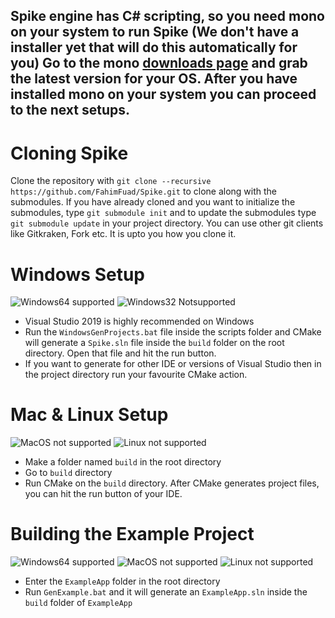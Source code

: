 ## Spike engine has C# scripting, so you need mono on your system to run Spike (We don't have a installer yet that will do this automatically for you) Go to the mono [downloads page](https://www.mono-project.com/download/stable/) and grab the latest version for your OS. After you have installed mono on your system you can proceed to the next setups.

# Cloning Spike
Clone the repository with `git clone --recursive https://github.com/FahimFuad/Spike.git` to clone along with the submodules. If you have already cloned and you want to initialize the submodules, type `git submodule init` and to update the submodules type `git submodule update` in your project directory. You can use other git clients like Gitkraken, Fork etc. It is upto you how you clone it.

# Windows Setup

![Windows64 supported](https://img.shields.io/badge/Windows64-Supported-green.svg)
![Windows32 Notsupported](https://img.shields.io/badge/Windows32-NotSupported-red.svg)

- Visual Studio 2019 is highly recommended on Windows
- Run the `WindowsGenProjects.bat` file inside the scripts folder and CMake will generate a `Spike.sln` file inside the `build` folder on the root directory. Open that file and hit the run button.
- If you want to generate for other IDE or versions of Visual Studio then in the project directory run your favourite CMake action.

# Mac & Linux Setup

![MacOS not supported](https://img.shields.io/badge/MacOS-NotSupported-red.svg)
![Linux not supported](https://img.shields.io/badge/Linux-NotSupported-red.svg)

- Make a folder named `build` in the root directory
- Go to `build` directory
- Run CMake on the `build` directory. After CMake generates project files, you can hit the run button of your IDE.


# Building the Example Project

![Windows64 supported](https://img.shields.io/badge/Windows64-Supported-green.svg)
![MacOS not supported](https://img.shields.io/badge/MacOS-NotSupported-red.svg)
![Linux not supported](https://img.shields.io/badge/Linux-NotSupported-red.svg)

- Enter the `ExampleApp` folder in the root directory
- Run `GenExample.bat` and it will generate an `ExampleApp.sln` inside the `build` folder of `ExampleApp`

